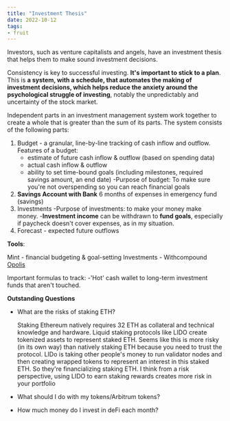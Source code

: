 ```yaml
---
title: "Investment Thesis"
date: 2022-10-12
tags:
- fruit
---
```


Investors, such as venture capitalists and angels, have an investment thesis that helps them to make sound investment decisions. 

Consistency is key to successful investing. **It's important to stick to a plan**. This is **a system, with a schedule, that automates the making of investment decisions, which helps reduce the anxiety around the psychological struggle of investing**, notably the unpredictably and uncertainty of the stock market. 

Independent parts in an investment management system work together to create a whole that is greater than the sum of its parts. The system consists of the following parts: 
1. Budget - a granular, line-by-line tracking of cash inflow and outflow. Features of a budget:
	- estimate of future cash inflow & outflow (based on spending data)
	- actual cash inflow & outflow
	- ability to set time-bound goals (including milestones, required savings amount, an end date)
	-Purpose of budget: To make sure you're not overspending so you can reach financial goals
2. **Savings Account with Bank**
	6 months of expenses in emergency fund (savings)
3. Investments 
	-Purpose of investments: to make your money make money. 
	-**Investment income** can be withdrawn to **fund goals**, especially if paycheck doesn't cover expenses, as in my situation. 
1. Forecast - expected future outflows 

**Tools**: 

Mint - financial budgeting & goal-setting 
Investments - Withcompound
[Opolis](/notes/Opolis.md)

Important formulas to track:
-'Hot' cash wallet to long-term investment funds that aren't touched. 

**Outstanding Questions**
- What are the risks of staking ETH?

	Staking Ethereum natively requires 32 ETH as collateral and technical knowledge and hardware. Liquid staking protocols like LIDO create tokenized assets to represent staked ETH. Seems like this is more risky (in its own way) than natively staking ETH because you need to trust the protocol. LIDo is taking other people's money to run validator nodes and then creating wrapped tokens to represent an interest in this staked ETH. So they're financializing staking ETH. I think from a risk perspective, using LIDO to earn staking rewards creates more risk in your portfolio
	
- What should I do with my tokens/Arbitrum tokens?
- How much money do I invest in deFi each month? 













